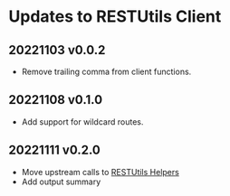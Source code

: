 # Updates to RESTUtils Client

## 20221103 v0.0.2

* Remove trailing comma from client functions.

## 20221108 v0.1.0

* Add support for wildcard routes.

## 20221111 v0.2.0

* Move upstream calls to [RESTUtils Helpers](https://www.npmjs.com/package/restutils-helpers)
* Add output summary
